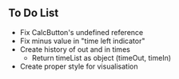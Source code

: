 ## To Do List

-   Fix CalcButton's undefined reference
-   Fix minus value in "time left indicator"
-   Create history of out and in times
    -   Return timeList as object (timeOut, timeIn)
-   Create proper style for visualisation
